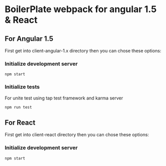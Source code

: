 # BoilerPlate webpack for angular 1.5 & React

## For Angular 1.5

First get into client-angular-1.x directory then you can
chose these options:

### Initialize development server

```
npm start
```

### Initialize tests

For unite test using tap test framework and karma server

```
npm run test
```

## For React

First get into client-react directory then you can
chose these options:

### Initialize development server

```
npm start
```

